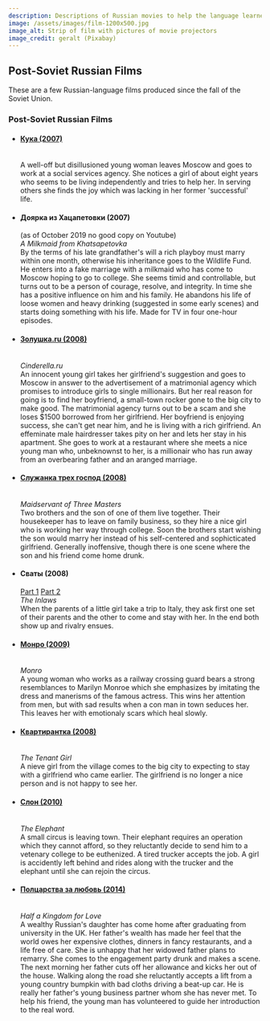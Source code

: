 ```yaml
---
description: Descriptions of Russian movies to help the language learner
image: /assets/images/film-1200x500.jpg
image_alt: Strip of film with pictures of movie projectors
image_credit: geralt (Pixabay)
---
```

## Post-Soviet Russian Films

<section>
<p>These are a few Russian-language films produced since the fall
of the Soviet Union.</p>
</section>

<section>
<h3>Post-Soviet Russian Films</h3>
<ul>
<li><a href="https://www.youtube.com/watch?v=bAO0Mo7MSAY">
	<h4>Кука (2007)</h4></a>
	<br>
	A well-off but disillusioned young woman leaves Moscow and goes to work
	at a social services agency. She notices a girl of about eight years who
	seems to be living independently and tries to help her. In serving others
	she finds the joy which was lacking in her former 'successful' life.
	</li>
<li>
	<h4>Доярка из Хацапетовки (2007)</h4> (as of October 2019 no good copy on Youtube)
	<br>
	<i>A Milkmaid from Khatsapetovka</i>
	<br>
	By the terms of his late grandfather's will a rich playboy must marry within
	one month, otherwise his inheritance goes to the Wildlife Fund. He enters into
	a fake marriage with a milkmaid who has come to Moscow hoping to go to college.
	She seems timid and controllable, but turns out to be a person of courage,
	resolve, and integrity. In time she has a positive influence on him and his
	family. He abandons his life of loose women and heavy drinking (suggested
	in some early scenes) and starts doing something with his life. Made for TV
	in four one-hour episodes.
	</li>
<li><a href="https://www.youtube.com/watch?v=JiC-SD7EaJE">
	<h4>Золушка.ru (2008)</h4></a>
	<br>
	<i>Cinderella.ru</i>
	<br>
	An innocent young girl takes her girlfriend's suggestion and goes to
	Moscow in answer to the advertisement of a matrimonial agency which
	promises to introduce girls to single millionairs. But her real
	reason for going is to find her boyfriend, a small-town
	rocker gone to the big city to make good. The matrimonial agency turns
	out to be a scam and she loses $1500 borrowed from her girlfriend.
	Her boyfriend is enjoying success, she can't get near him, and he
	is living with a rich girlfriend.
	An effeminate male hairdresser takes pity on her and lets her stay in
	his apartment. She goes to work at a restaurant where she meets a nice
	young man who, unbeknownst to her, is a millionair who has run away
	from an overbearing father and an aranged marriage.
	</li>
<li><a href="https://www.youtube.com/watch?v=R3hkLboUVtw">
	<h4>Служанка трех господ (2008)</h4></a>
	<br>
	<i>Maidservant of Three Masters</i>
	<br>
	Two brothers and the son of one of them live together. Their housekeeper
	has to leave on family business, so they hire a nice girl who is 
	working her way through college. Soon the brothers start wishing the
	son would marry her instead of his self-centered and sophicticated girlfriend.
	Generally inoffensive, though there is one scene where the son and his
	friend come home drunk.
	</li>
<li><h4>Сваты (2008)</h4>
	<a href="https://www.youtube.com/watch?v=_v8Uj4-2Rpk">Part 1</a>
	<a href="https://www.youtube.com/watch?v=i_9ZaF6ePK4">Part 2</a>
	<br>
	<i>The Inlaws</i>
	<br>
	When the parents of a little girl take a trip to Italy, they ask
	first one set of their parents and the other to come and stay
	with her. In the end both show up and rivalry ensues.
	</li>
<li><a href="https://www.youtube.com/watch?v=uqGRf2XwY04">
	<h4>Монро (2009)</h4></a>
	<br>
	<i>Monro</i>
	<br>
	A young woman who works as a railway crossing guard bears a strong
	resemblances to Marilyn Monroe which she emphasizes by imitating
	the dress and manerisms of the famous actress. This wins her
	attention from men, but with sad results when a con man in town
	seduces her. This leaves her with emotionaly scars which heal
	slowly.
	</li>
<li><a href="https://www.youtube.com/watch?v=e8F1mbkD0x8">
	<h4>Квартирантка (2008)</h4></a>
	<br>
	<i>The Tenant Girl</i>
	<br>
	A nieve girl from the village comes to the big city to expecting
	to stay with a girlfriend who came earlier. The girlfriend is no
	longer a nice person and is not happy to see her.
	</li>
<li><a href="https://www.youtube.com/watch?v=Z7r0iiScBXs">
	<h4>Слон (2010)</h4></a>
	<br>
	<i>The Elephant</i>
	<br>
	A small circus is leaving town. Their elephant requires an operation
	which they cannot afford, so they reluctantly decide to send him to
	a vetenary college to be euthenized. A tired trucker accepts the job.
	A girl is accidently left behind and rides along with the trucker
	and the elephant until she can rejoin the circus.
	</li>
<li><a href="https://www.youtube.com/watch?v=sq-PTewRBF4">
	<h4>Полцарства за любовь (2014)</h4></a>
	<br>
	<i>Half a Kingdom for Love</i>
	<br>
	A wealthy Russian's daughter has come home after graduating from
	university in the UK. Her father's wealth has made her feel that
	the world owes her expensive clothes, dinners in fancy restaurants,
	and a life free of care. She is unhappy that her widowed father plans
	to remarry. She comes to the engagement party drunk and makes a scene.
	The next morning her father cuts off her allowance and kicks her out
	of the house. Walking along the road she reluctantly accepts a lift
	from a young country bumpkin with bad cloths driving a beat-up car.
	He is really her father's young business partner whom she has never met.
	To help his friend, the young man has volunteered to guide her
	introduction to the real word.
	</li>
</ul>
</section>
